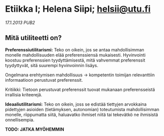 # Etiikka I; Helena Siipi; helsii@utu.fi #
*17.1.2013 PUB2*

## Mitä utiliteetti on? ##

**Preferenssiutilitarismi:** Teko on oikein, jos se antaa mahdollisimman monelle mahdollisuuden elää preferenssiensä mukaisesti. Hyvinvointi koostuu preferenssien
tyydyttämisestä, mitä vahvemmat preferenssit tyydyttyvät, sitä suurempi hyvinvoinnin lisäys.

Ongelmana erehtymisen mahdollisuus &rarr; kompetentin toimijan relevanttiin informaatioon perustuvat preferenssit.

Kritiikki: Tietoon perustuvat preferenssit tuovat mukanaan preferensseistä irrallisia kriteerejä.

**Ideaaliutilitarismi:** Teko on oikein, joss se edistää tiettyjen arvokkaina pidettyjen asioiden (tietämyksen, autonomian) toteutumista mahdollisimman monelle, riippumatta siitä, haluavatko ihmiset niitä tai tekevätkö ne ihmisistä onnellisempia.


**TODO: JATKA MYÖHEMMIN**
